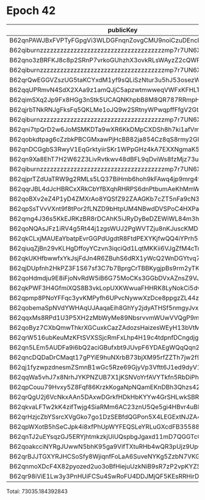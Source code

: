 # Epoch 42

| publicKey                                               | amount         | fee       | amountMina      | feeMina |
|---------------------------------------------------------|----------------|-----------|-----------------|---------|
| B62qnPAWJBxFVPTyFGpgVi3WLDGFnqnZovgCMU9noiCzuDEnckH18ZA | 22260555116581 | 100000000 | 22260.555116581 | 0.1     |
| B62qiburnzzzzzzzzzzzzzzzzzzzzzzzzzzzzzzzzzzzzzmp7r7UN6X | 22260555116581 | 100000000 | 22260.555116581 | 0.1     |
| B62qno3zBRFKJ8c8p2SRnP7vrkoGUhzhX3ovkRLsWAyzZ2cQWRovcdr | 2866428871308  | 100000000 | 2866.428871308  | 0.1     |
| B62qiburnzzzzzzzzzzzzzzzzzzzzzzzzzzzzzzzzzzzzzmp7r7UN6X | 2866428871308  | 100000000 | 2866.428871308  | 0.1     |
| B62qrQwEGGVZszUG5taKCYxdM1yf9sQLiSzNtur3u5hJ53osezWP7V9 | 2460079596555  | 100000000 | 2460.079596555  | 0.1     |
| B62qqUPRmvN4SdX2XAa9z1amQJjC5apzwtmwweqVWFxKFHLTf9b4HVW | 2429307065178  | 100000000 | 2429.307065178  | 0.1     |
| B62qimSXq2Jp9Fx8HGg3nStk5UCAQNKhpbB8M8QR787RRmpHKGqgZ3P | 2417902958898  | 100000000 | 2417.902958898  | 0.1     |
| B62qjrbTNkRNJgFksFq5QKLMe1oJQ9w2SRtnyWPwqpffFfgV2GtubWF | 2362489361298  | 100000000 | 2362.489361298  | 0.1     |
| B62qiburnzzzzzzzzzzzzzzzzzzzzzzzzzzzzzzzzzzzzzmp7r7UN6X | 2362489361298  | 100000000 | 2362.489361298  | 0.1     |
| B62qni7tpQrD2w6JoMSMKDTa9wXR6KkDMpCXDSh8h7ki1afVmkrnvno | 1856127238245  | 100000000 | 1856.127238245  | 0.1     |
| B62qobkdtpag6cZzbkPBCGMxawPjHcBB82ja854Cz8qS8rmy2GMVns3 | 1853654350779  | 100000000 | 1853.654350779  | 0.1     |
| B62qnDCGgbS3RwyV1EqGrktyiirSKr1WPpGHz4kA7EXXNgmaK57QWrL | 1848960534015  | 100000000 | 1848.960534015  | 0.1     |
| B62qn9Xa8EhT7H2W62Z3LivRvtkwv48dBFL9qDviWs8fzMjz73upbmW | 1046244988775  | 100000000 | 1046.244988775  | 0.1     |
| B62qiburnzzzzzzzzzzzzzzzzzzzzzzzzzzzzzzzzzzzzzmp7r7UN6X | 1046244988774  | 100000000 | 1046.244988774  | 0.1     |
| B62qjprTZdUaTRW9g2RMLs5LQ37BiHmb6hoh9kFAwq4jp9mrg4fLJvK | 790299843037   | 100000000 | 790.299843037   | 0.1     |
| B62qqrJBL4dJcHBRCxXRkCbYfBXqhRHRPS6dnPtbumAeKhMmWzQ3c4b | 790299835350   | 100000000 | 790.29983535    | 0.1     |
| B62qoBXv2eZ4P1yD4ZMXrAo8YQSfZ92ZAAGKb7cZT5nFa9cN33YD2ff | 868755315526   | 100000000 | 868.755315526   | 0.1     |
| B62qpSsTVvVXnt9f8tPor2fLNZD9bHtpUM4NBwdDVSPoC4HXPaHREyQ | 291410764509   | 100000000 | 291.410764509   | 0.1     |
| B62qmg4J36s5KkEJRKzBR8rDCAhK5iJRyDyBeDZEWiWL84m3hGHwY1o | 127288615006   | 100000000 | 127.288615006   | 0.1     |
| B62qoNQAsJFz1iRV4g5Rt44j1zgsWUJ2PgWVTZju8nKJuscKMDsJbNw | 82050836067    | 100000000 | 82.050836067    | 0.1     |
| B62qkCLxjMAUEaYbatpEvrGGPdUgdtR8FtdPEXYKjfwQQ4iYPrh53Yn | 46247902298    | 100000000 | 46.247902298    | 0.1     |
| B62qiuqZjBn29vKLHgDffoyYCzvn3iqciQd1LqtMKKii6VJgZfM4cTm | 19297568338    | 100000000 | 19.297568338    | 0.1     |
| B62qkUKHfbwwfxYkJsjFdJn4R6ZBuhS6dRX1yWcQ2WnDGYtvq74jE4Y | 17305378628    | 100000000 | 17.305378628    | 0.1     |
| B62qjDUpfnh2HkPZ3F1S67sf3C7b7BprgCrTBBKygjpBs9rm2yTK6fb | 15436325721    | 100000000 | 15.436325721    | 0.1     |
| B62qoHdmdju9E8iFjoNvRdW5iB6G75MoCKs3GGbDVxAZnsZ9VJj8kRk | 15018855841    | 100000000 | 15.018855841    | 0.1     |
| B62qkPWF3H4GfmiXQS8B3vkLopUXKWwuaFHHRK8LyNokCi5dvhKvAwT | 11508868516    | 100000000 | 11.508868516    | 0.1     |
| B62qpmp8PNoYFFqc3yvKMPyfh6UPvcNywwXzDce8ppgzZL44z2gSWL2 | 6245788077     | 100000000 | 6.245788077     | 0.1     |
| B62qobemaSpNVdYWHAqUJAaqaEih8GhYy2jdyATHSf5nmgyJvxoA358 | 4087006246     | 100000000 | 4.087006246     | 0.1     |
| B62qqxMs8RPd1U3P5XH2zMbWyMe89NbsrvvmWUwVVQgP9mNwZFVAGAx | 3016465724     | 100000000 | 3.016465724     | 0.1     |
| B62qoByz7CXbQmwThkrXGCuxkCazZAdozsHaizesWEyH13bVtMrgBcE | 1342831411     | 100000000 | 1.342831411     | 0.1     |
| B62qrW516ubKeuMzKFtSVXSSjcRmFxLhp4H19c4tdpnfDCngdjgJpZG | 1067641865     | 100000000 | 1.067641865     | 0.1     |
| B62qn5LEm5AUDFa9i6bQ2aciGBufxbt9JUvpF6YDAEgWQqQqn2MSnr7 | 940617610      | 100000000 | 0.94061761      | 0.1     |
| B62qncDQDaDrCMaqt17gPYiE9huNXrbB73bjXM95rfZZTh7jw2f9EvR | 751719327      | 100000000 | 0.751719327     | 0.1     |
| B62qj1fyzwpzdnesmZSmnB1wGc5Rze69GjyVp3Vftt6J1ed9dyV1BT9 | 242376707      | 100000000 | 0.242376707     | 0.1     |
| B62qqWa5vhJ7x8NrhJYKPNZUB7X1jKSNVoYrfAVYTkfn5RbDiPhxEiz | 179361247      | 100000000 | 0.179361247     | 0.1     |
| B62qpCouu79Hvxy5Z8Fqf86KrzkKogaNpNQamEKnDBh3Qhzs42ZAZVE | 99543968       | 100000000 | 0.099543968     | 0.1     |
| B62qrQgU2j6VcNkxAAn5DAxwDGrkfHDkHbKYYw4GrSHLwkSBR5TY6sw | 94804532       | 100000000 | 0.094804532     | 0.1     |
| B62qkvaLFTw2kK4zifTwjg4SiaRMm6AC23znU5Qe5gi4HBvr4uBLEQu | 80401416       | 100000000 | 0.080401416     | 0.1     |
| B62qrHzjcZbYSsrcXVgGko7go1DzSEBfdQGPon5X4LEGExtNJZA4ECj | 66076525       | 100000000 | 0.066076525     | 0.1     |
| B62qpWXotB5hSeCJpk4i8xfPhUpWYFEQSLeYRLuGXcdFB35588y6tD3 | 31264397       | 100000000 | 0.031264397     | 0.1     |
| B62qnTJ2uEYsqzGJ5ERYjhtmkzkjUiUQspbgJgaxd11mD7QGGTcCrNU | 28051182       | 100000000 | 0.028051182     | 0.1     |
| B62qoakcciNYRgJUwwN5bhK95ga9VifTXtuRHb4wQR3pUjz9UpQmZx3 | 20211247       | 100000000 | 0.020211247     | 0.1     |
| B62qrBJJTGXYRJHCSoSfy8WjiqnfFoLaA6SuveNYKg5ZzbN7VKGidbt | 1321451        | 100000000 | 0.001321451     | 0.1     |
| B62qnmoXDcF4X82pyozed2uo3oBfHiejuUzkNiB9sR7zP2vpKYZSrKf | 381179         | 100000000 | 0.000381179     | 0.1     |
| B62qr98iViE1Lw3y3PnHUiFCSu4SwRoFU4DDJMjQF5KEsRRHirDDqDt | 302            | 100000000 | 3.02e-7         | 0.1     |

Total: 73035.184392843
